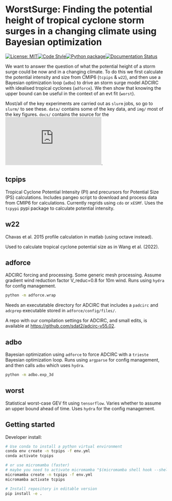 # WorstSurge: Finding the potential height of tropical cyclone storm surges in a changing climate using Bayesian optimization
[![License: MIT](https://img.shields.io/badge/License-MIT-blue.svg)](https://opensource.org/licenses/MIT)[![Code Style](https://img.shields.io/badge/code%20style-black-000000.svg)](https://github.com/psf/black)[![Python package](https://github.com/sdat2/worstsurge/actions/workflows/python-package.yml/badge.svg)](https://github.com/sdat2/worstsurge/actions/workflows/python-package.yml)[![Documentation Status](https://readthedocs.org/projects/worstsurge/badge/?version=latest)](https://worstsurge.readthedocs.io/en/latest/?badge=latest)

We want to answer the question of what the potential height of a storm surge could be now and in a changing climate. To do this we first calculate the potential intensity and size from CMIP6 (`tcpips` & `w22`), and then use a Bayesian optimization loop (`adbo`) to drive an storm surge model ADCIRC with idealised tropical cyclones (`adforce`). We then show that knowing the upper bound can be useful in the context of an evt fit (`worst`). 

Most/all of the key experiments are carried out as `slurm` jobs, so go to `slurm/` to see these. `data/` contains some of the key data, and `img/` most of the key figures. `docs/` contains the source for the ![readthedocs documentation](https://worstsurge.readthedocs.io/en/latest/MAIN_README.html).

## tcpips

Tropical Cyclone Potential Intensity (PI) and precursors for Potential Size (PS) calculations.
Includes pangeo script to download and process data from CMIP6 for calculations. Currently regrids using `cdo` or `xESMf`.
Uses the `tcpypi` pypi package to calculate potential intensity.

## w22

Chavas et al. 2015 profile calculation in matlab (using octave instead).

Used to calculate tropical cyclone potential size as in Wang et al. (2022).


## adforce

ADCIRC forcing and processing. Some generic mesh processing. Assume gradient wind reduction factor V_reduc=0.8 for 10m wind. Runs using `hydra` for config management.

```bash
python -m adforce.wrap
```

Needs an executatable directory for ADCIRC that includes a `padcirc` and `adcprep` executable stored in `adforce/config/files/`. 

A repo with our compilation settings for ADCIRC, and small edits, is available at <https://github.com/sdat2/adcirc-v55.02>.

## adbo

Bayesian optimization using `adforce` to force ADCIRC with a `trieste` Bayesian optimization loop. Runs using `argparse` for config management, and then calls `adbo` which uses `hydra`.

```bash
python -m adbo.exp_3d
```

## worst

Statistical worst-case GEV fit using `tensorflow`. Varies whether to assume an upper bound ahead of time. Uses `hydra` for the config management.


## Getting started

Developer install:

```bash
# Use conda to install a python virtual environment
conda env create -n tcpips -f env.yml
conda activate tcpips

# or use micromamba (faster)
# maybe you need to activate micromamba "$(micromamba shell hook --shell zsh)"
micromamba create -n tcpips -f env.yml
micromamba activate tcpips

# Install repository in editable version
pip install -e .

```

